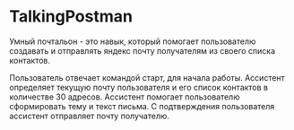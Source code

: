# TalkingPostman
Умный почтальон - это навык, который помогает пользователю создавать и отправлять яндекс почту получателям из своего списка контактов.

Пользователь отвечает командой старт, для начала работы. Ассистент определяет текущую почту пользователя и его список контактов в количестве 30 адресов. Ассистент помогает пользователю сформировать тему и текст письма. С подтверждения пользователя ассистент отправляет почту получателю. 
